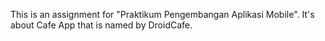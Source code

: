 This is an assignment for "Praktikum Pengembangan Aplikasi Mobile". It's about Cafe App that is named by DroidCafe.
